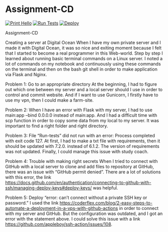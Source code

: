 # Assignment-CD
[![Print Hello](https://github.com/Moniquecho/Assignment-CD/actions/workflows/hello.yml/badge.svg)](https://github.com/Moniquecho/Assignment-CD/actions/workflows/hello.yml)
[![Run Tests](https://github.com/Moniquecho/Assignment-CD/actions/workflows/run_tests.yml/badge.svg)](https://github.com/Moniquecho/Assignment-CD/actions/workflows/run_tests.yml)
[![Deploy](https://github.com/Moniquecho/Assignment-CD/actions/workflows/deploy.yml/badge.svg)](https://github.com/Moniquecho/Assignment-CD/actions/workflows/deploy.yml)

Assignment-CD

Creating a server at Digital Ocean 
When I have my own private server and I made it with Digital Ocean, it was so nice and exiting moment because I felt that I started to become a real programmer in this Web-world. Step by step I learned about running basic terminal commands on a Linux server. I noted a lot of commands on my notebook and continuously using these commands on the terminal and then on the bash git shell in order to make application via Flask and Nginx. 

Problem 1: Go to an appropriate directory
At the beginning, I had to figure out which one between my server and a local server should I use in order to control and commit website. And if I want to use Gunicorn, I firstly have to use my vpn, then I could make a farm-site. 

Problem 2: When I have an error with Flask with my server, I had to use main:app –bind 0.0.0.0 instead of main:app. And I had a difficult time with scp function in order to copy some data from my local to my server. It was important to find a right folder and right directory. 

Problem 3: File “Run-tests” did not run with an error: Process completed with exit code 127.
At first, I had to make a txt file with requirements, then it should be updated with 7.2.0. instead of 6.1.2. The version of requirements was not updated. Finally, I could manage this issue with study coach.

Problem 4: Trouble with making right secrets
When I tried to connect with GitHub with a local server to clone and add files to repository at GitHub, there was an issue with “GitHub permit denied”. There are a lot of solutions with this error, the link https://docs.github.com/en/authentication/connecting-to-github-with-ssh/managing-deploy-keys#deploy-keys/ was helpful. 

Problem 5: Deploy “error: can’t connect without a private SSH key or password.”
I used the link https://coderflex.com/blog/2-easy-steps-to-automate-a-deployment-in-a-vps-with-github-actions in order to connect with my server and GitHub. But the configuration was outdated, and I got an error with the statement above. I could solve this issue with a link https://github.com/appleboy/ssh-action/issues/108. 
